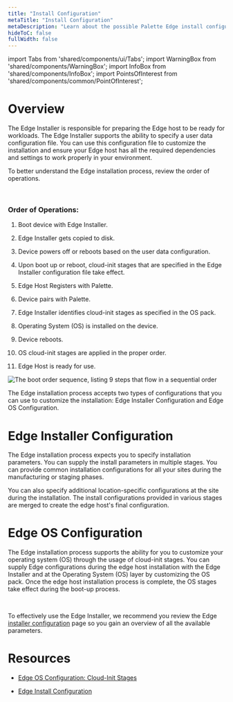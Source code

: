 ```yaml
---
title: "Install Configuration"
metaTitle: "Install Configuration"
metaDescription: "Learn about the possible Palette Edge install configurations available."
hideToC: false
fullWidth: false
---
```


import Tabs from 'shared/components/ui/Tabs';
import WarningBox from 'shared/components/WarningBox';
import InfoBox from 'shared/components/InfoBox';
import PointsOfInterest from 'shared/components/common/PointOfInterest';

# Overview




The Edge Installer is responsible for preparing the Edge host to be ready for workloads. The Edge Installer supports the ability to specify a user data configuration file. You can use this configuration file to customize the installation and ensure your Edge host has all the required dependencies and settings to work properly in your environment.

To better understand the Edge installation process, review the order of operations.

<br />

### Order of Operations:

1. Boot device with Edge Installer.


2. Edge Installer gets copied to disk.


3. Device powers off or reboots based on the user data configuration.


4. Upon boot up or reboot, cloud-init stages that are specified in the Edge Installer configuration file take effect.


5. Edge Host Registers with Palette.


6. Device pairs with Palette.


7. Edge Installer identifies cloud-init stages as specified in the OS pack.


8. Operating System (OS) is installed on the device.


9. Device reboots.


10. OS cloud-init stages are applied in the proper order.


11. Edge Host is ready for use.


![The boot order sequence, listing 9 steps that flow in a sequential order ](/clusters_edge_cloud-init_boot-order-squence.png)


The Edge installation process accepts two types of configurations that you can use to customize the installation: Edge Installer Configuration and Edge OS Configuration.



# Edge Installer Configuration

The Edge installation process expects you to specify installation parameters. You can supply the install parameters in multiple stages. You can provide common installation configurations for all your sites during the manufacturing or staging phases.

You can also specify additional location-specific configurations at the site during the installation. The install configurations provided in various stages are merged to create the edge host's final configuration.

# Edge OS Configuration

The Edge installation process supports the ability for you to customize your operating system (OS) through the usage of cloud-init stages. You can supply Edge configurations during the edge host installation with the Edge Installer and at the Operating System (OS) layer by customizing the OS pack. Once the edge host installation process is complete, the OS stages take effect during the boot-up process.

<br />



To effectively use the Edge Installer, we recommend you review the Edge [installer configuration](/clusters/edge/edge-configuration/installer-reference) page so you gain an overview of all the available parameters.




# Resources

- [Edge OS Configuration: Cloud-Init Stages](/clusters/edge/edge-configuration/cloud-init)

- [Edge Install Configuration](/clusters/edge/edge-configuration/stylus-reference)
